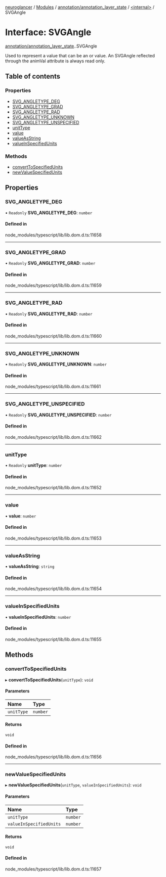 [neuroglancer](../README.md) / [Modules](../modules.md) / [annotation/annotation\_layer\_state](../modules/annotation_annotation_layer_state.md) / [<internal\>](../modules/annotation_annotation_layer_state._internal_.md) / SVGAngle

# Interface: SVGAngle

[annotation/annotation_layer_state](../modules/annotation_annotation_layer_state.md).[<internal>](../modules/annotation_annotation_layer_state._internal_.md).SVGAngle

Used to represent a value that can be an <angle> or <number> value. An SVGAngle reflected through the animVal attribute is always read only.

## Table of contents

### Properties

- [SVG\_ANGLETYPE\_DEG](annotation_annotation_layer_state._internal_.SVGAngle.md#svg_angletype_deg)
- [SVG\_ANGLETYPE\_GRAD](annotation_annotation_layer_state._internal_.SVGAngle.md#svg_angletype_grad)
- [SVG\_ANGLETYPE\_RAD](annotation_annotation_layer_state._internal_.SVGAngle.md#svg_angletype_rad)
- [SVG\_ANGLETYPE\_UNKNOWN](annotation_annotation_layer_state._internal_.SVGAngle.md#svg_angletype_unknown)
- [SVG\_ANGLETYPE\_UNSPECIFIED](annotation_annotation_layer_state._internal_.SVGAngle.md#svg_angletype_unspecified)
- [unitType](annotation_annotation_layer_state._internal_.SVGAngle.md#unittype)
- [value](annotation_annotation_layer_state._internal_.SVGAngle.md#value)
- [valueAsString](annotation_annotation_layer_state._internal_.SVGAngle.md#valueasstring)
- [valueInSpecifiedUnits](annotation_annotation_layer_state._internal_.SVGAngle.md#valueinspecifiedunits)

### Methods

- [convertToSpecifiedUnits](annotation_annotation_layer_state._internal_.SVGAngle.md#converttospecifiedunits)
- [newValueSpecifiedUnits](annotation_annotation_layer_state._internal_.SVGAngle.md#newvaluespecifiedunits)

## Properties

### SVG\_ANGLETYPE\_DEG

• `Readonly` **SVG\_ANGLETYPE\_DEG**: `number`

#### Defined in

node_modules/typescript/lib/lib.dom.d.ts:11658

___

### SVG\_ANGLETYPE\_GRAD

• `Readonly` **SVG\_ANGLETYPE\_GRAD**: `number`

#### Defined in

node_modules/typescript/lib/lib.dom.d.ts:11659

___

### SVG\_ANGLETYPE\_RAD

• `Readonly` **SVG\_ANGLETYPE\_RAD**: `number`

#### Defined in

node_modules/typescript/lib/lib.dom.d.ts:11660

___

### SVG\_ANGLETYPE\_UNKNOWN

• `Readonly` **SVG\_ANGLETYPE\_UNKNOWN**: `number`

#### Defined in

node_modules/typescript/lib/lib.dom.d.ts:11661

___

### SVG\_ANGLETYPE\_UNSPECIFIED

• `Readonly` **SVG\_ANGLETYPE\_UNSPECIFIED**: `number`

#### Defined in

node_modules/typescript/lib/lib.dom.d.ts:11662

___

### unitType

• `Readonly` **unitType**: `number`

#### Defined in

node_modules/typescript/lib/lib.dom.d.ts:11652

___

### value

• **value**: `number`

#### Defined in

node_modules/typescript/lib/lib.dom.d.ts:11653

___

### valueAsString

• **valueAsString**: `string`

#### Defined in

node_modules/typescript/lib/lib.dom.d.ts:11654

___

### valueInSpecifiedUnits

• **valueInSpecifiedUnits**: `number`

#### Defined in

node_modules/typescript/lib/lib.dom.d.ts:11655

## Methods

### convertToSpecifiedUnits

▸ **convertToSpecifiedUnits**(`unitType`): `void`

#### Parameters

| Name | Type |
| :------ | :------ |
| `unitType` | `number` |

#### Returns

`void`

#### Defined in

node_modules/typescript/lib/lib.dom.d.ts:11656

___

### newValueSpecifiedUnits

▸ **newValueSpecifiedUnits**(`unitType`, `valueInSpecifiedUnits`): `void`

#### Parameters

| Name | Type |
| :------ | :------ |
| `unitType` | `number` |
| `valueInSpecifiedUnits` | `number` |

#### Returns

`void`

#### Defined in

node_modules/typescript/lib/lib.dom.d.ts:11657

